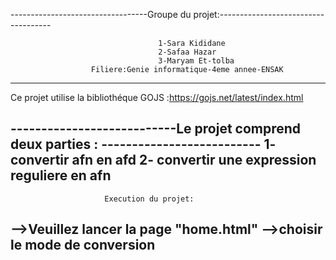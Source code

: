            
 ----------------------------------Groupe du projet:------------------------------------
                                   
                                     1-Sara Kididane
                                     2-Safaa Hazar
                                     3-Maryam Et-tolba
                      Filiere:Genie informatique-4eme annee-ENSAK
---------------------------------------------------------------------------------------
Ce projet utilise la bibliothéque GOJS :https://gojs.net/latest/index.html

---------------------------Le projet comprend deux parties : --------------------------
                                  1- convertir afn en afd 
                                  2- convertir une expression reguliere en afn
---------------------------------------------------------------------------------------
                         Execution du projet:
 -->Veuillez lancer la page "home.html" 
 -->choisir le mode de conversion 
--------------------------------------------------------------------------------------- 
